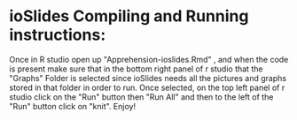 # ioSlides Compiling and Running instructions:

Once in R studio open up "Apprehension-ioslides.Rmd" , and when the code is present make sure that in the bottom right panel of r studio that the "Graphs" Folder is selected since ioSlides needs all the pictures and graphs stored in that folder in order to run.
Once selected, on the top left panel of r studio click on the "Run" button then "Run All" and then to the left of the "Run" button click on "knit".
Enjoy!
